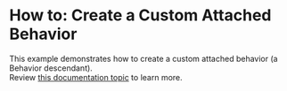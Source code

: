 # How to: Create a Custom Attached Behavior


<p>This example demonstrates how to create a custom attached behavior (a Behavior descendant).<br />Review <a href="https://documentation.devexpress.com/#WPF/CustomDocument17458">this documentation topic</a> to learn more.</p>

<br/>



